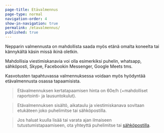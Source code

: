 ```yaml
---
page-title: Etävalmennus
page-type: normal
navigation-order: 4
show-in-navigation: true
permalink: /etavalmennus/
published: true
---
```





Nepparin valmennusta on mahdollista saada myös etänä omalta koneelta tai kännykältä käsin missä ikinä oletkin.

Mahdollisia viestimiskanavia voi olla esimerkiksi puhelin, whatsapp, sähköposti, Skype, Facebookin Messenger, Google Meets tms.

Kasvotusten tapahtuvassa valmennuksessa voidaan myös hyödyntää etävalmennusta osassa tapaamisista.

> Etävalmennuksen kertatapaamisen hinta on 60e/h (+mahdolliset raportointi- ja lausuntokulut). 

> Etävalmennuksen sisältö, aikataulu ja viestimiskanava sovitaan etukäteen joko puhelimitse tai sähköpostilla.

> Jos haluat kuulla lisää tai varata ajan ilmaiseen tutustumistapaamiseen, ota yhteyttä puhelimitse tai [sähköpostilla](/ota-yhteytta).
